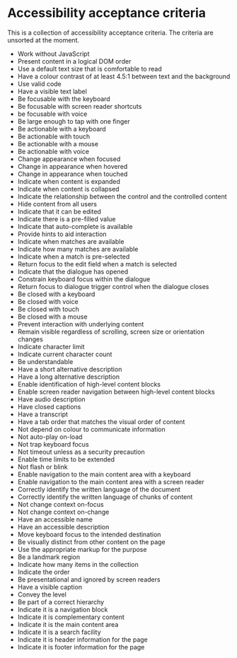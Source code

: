 # Accessibility acceptance criteria

This is a collection of accessibility acceptance criteria. The criteria are unsorted at the moment.

* Work without JavaScript
* Present content in a logical DOM order
* Use a default text size that is comfortable to read
* Have a colour contrast of at least 4.5:1 between text and the background
* Use valid code
* Have a visible text label
* Be focusable with the keyboard
* Be focusable with screen reader shortcuts
* be focusable with voice
* Be large enough to tap with one finger
* Be actionable with a keyboard
* Be actionable with touch
* Be actionable with a mouse
* Be actionable with voice
* Change appearance when focused
* Change in appearance when hovered
* Change in appearance when touched
* Indicate when content is expanded
* Indicate when content is collapsed
* Indicate the relationship between the control and the controlled content
* Hide content from all users
* Indicate that it can be edited
* Indicate there is a pre-filled value
* Indicate that auto-complete is available
* Provide hints to aid interaction
* Indicate when matches are available
* Indicate how many matches are available
* Indicate when a match is pre-selected
* Return focus to the edit field when a match is selected
* Indicate that the dialogue has opened
* Constrain keyboard focus within the dialogue
* Return focus to dialogue trigger control when the dialogue closes
* Be closed with a keyboard
* Be closed with voice
* Be closed with touch
* Be closed with a mouse
* Prevent interaction with underlying content
* Remain visible regardless of scrolling, screen size or orientation changes
* Indicate character limit
* Indicate current character count
* Be understandable
* Have a short alternative description
* Have a long alternative description
* Enable identification of high-level content blocks
* Enable screen reader navigation between high-level content blocks
* Have audio description
* Have closed captions
* Have a transcript
* Have a tab order that matches the visual order of content
* Not depend on colour to communicate information
* Not auto-play on-load
* Not trap keyboard focus
* Not timeout unless as a security precaution
* Enable time limits to be extended
* Not flash or blink
* Enable navigation to the main content area with a keyboard
* Enable navigation to the main content area with a screen reader
* Correctly identify the written language of the document
* Correctly identify the written language of chunks of content
* Not change context on-focus
* Not change context on-change
* Have an accessible name
* Have an accessible description
* Move keyboard focus to the intended destination
* Be visually distinct from other content on the page
* Use the appropriate markup for the purpose
* Be a landmark region
* Indicate how many items in the collection
* Indicate the order
* Be presentational and ignored by screen readers
* Have a visible caption
* Convey the level
* Be part of a correct hierarchy
* Indicate it is a navigation block
* Indicate it is complementary content
* Indicate it is the main content area
* Indicate it is a search facility
* Indicate it is header information for the page
* Indicate it is footer information for the page
